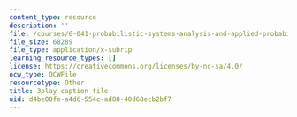 ```yaml
---
content_type: resource
description: ''
file: /courses/6-041-probabilistic-systems-analysis-and-applied-probability-fall-2010/d4be00fea4d6554cad8840d68ecb2bf7_CadZXGNauY0.vtt
file_size: 68289
file_type: application/x-subrip
learning_resource_types: []
license: https://creativecommons.org/licenses/by-nc-sa/4.0/
ocw_type: OCWFile
resourcetype: Other
title: 3play caption file
uid: d4be00fe-a4d6-554c-ad88-40d68ecb2bf7
---
```

